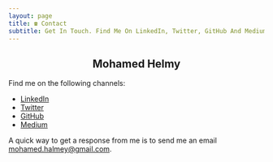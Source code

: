 ```yaml
---
layout: page
title: ☎️ Contact
subtitle: Get In Touch. Find Me On LinkedIn, Twitter, GitHub And Medium.
---
```

<h2 style="text-align:center;">Mohamed Helmy</h2>

Find me on the following channels:

- <a href="https://www.linkedin.com/in/mohamedhelmy">LinkedIn</a>
- <a href="http://twitter.com/MHelmyMashali">Twitter</a>
- <a href="https://github.com/M-Helmy">GitHub</a>
- <a href="https://medium.com/@MohamedHelmyMashali">Medium</a>

A quick way to get a response from me is to send me an email <a href="mailto:mohamed.halmey@gmail.com">mohamed.halmey@gmail.com</a>.

